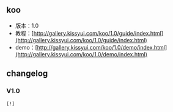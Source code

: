 ## koo

* 版本：1.0
* 教程：[http://gallery.kissyui.com/koo/1.0/guide/index.html](http://gallery.kissyui.com/koo/1.0/guide/index.html)
* demo：[http://gallery.kissyui.com/koo/1.0/demo/index.html](http://gallery.kissyui.com/koo/1.0/demo/index.html)

## changelog

### V1.0

    [!]


